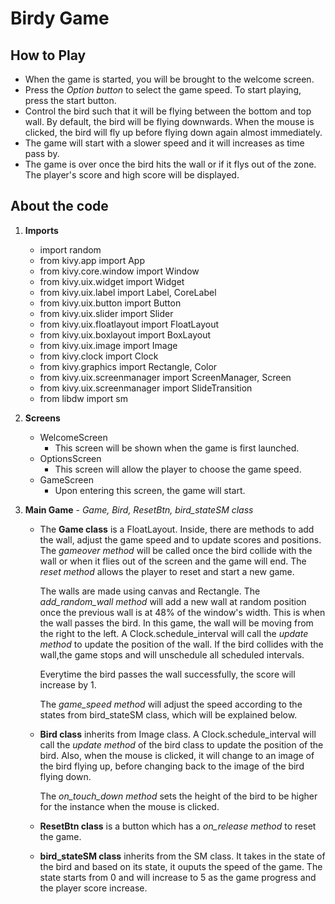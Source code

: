 # Birdy Game
## How to Play
* When the game is started, you will be brought to the welcome screen. 
* Press the _Option button_ to select the game speed. To start playing, press the start button.
* Control the bird such that it will be flying between the bottom and top wall. By default, the bird will be flying downwards. When the mouse is clicked, the bird will fly up before flying down again almost immediately.
* The game will start with a slower speed and it will increases as time pass by.
* The game is over once the bird hits the wall or if it flys out of the zone. The player's score and high score will be displayed.


## About the code
1. **Imports**
    * import random
    * from kivy.app import App
    * from kivy.core.window import Window
    * from kivy.uix.widget import Widget
    * from kivy.uix.label import Label, CoreLabel
    * from kivy.uix.button import Button
    * from kivy.uix.slider import Slider
    * from kivy.uix.floatlayout import FloatLayout
    * from kivy.uix.boxlayout import BoxLayout
    * from kivy.uix.image import Image
    * from kivy.clock import Clock
    * from kivy.graphics import Rectangle, Color
    * from kivy.uix.screenmanager import ScreenManager, Screen
    * from kivy.uix.screenmanager import SlideTransition
    * from libdw import sm


2. **Screens**
    * WelcomeScreen
        * This screen will be shown when the game is first launched.
    * OptionsScreen
        * This screen will allow the player to choose the game speed.
    * GameScreen
        * Upon entering this screen, the game will start.


3. **Main Game** - _Game, Bird, ResetBtn, bird_stateSM class_
    * The **Game class** is a FloatLayout. Inside, there are methods to add the wall, adjust the game speed and to update scores and positions. The _gameover method_ will be called once the bird collide with the wall or when it flies out of the screen and the game will end. The _reset method_ allows the player to reset and start a new game. 
    
        The walls are made using canvas and Rectangle. The _add_random_wall method_ will add a new wall at random position once the previous wall is at 48% of the window's width. This is when the wall passes the bird. In this game, the wall will be moving from the right to the left. A Clock.schedule_interval will call the _update method_ to update the position of the wall. If the bird collides with the wall,the game stops and will unschedule all scheduled intervals.
            
        Everytime the bird passes the wall successfully, the score will increase by 1.
        
        The _game_speed method_ will adjust the speed according to the states from bird_stateSM class, which will be explained below.

    
    * **Bird class** inherits from Image class. A Clock.schedule_interval will call the _update method_ of the bird class to update the position of the bird. Also, when the mouse is clicked, it will change to an image of the bird flying up, before changing back to the image of the bird flying down.
    
        The _on_touch_down method_ sets the height of the bird to be higher for the instance when the mouse is clicked.

    * **ResetBtn class** is a button which has a _on_release method_ to reset the game.

    * **bird_stateSM class** inherits from the SM class. It takes in the state of the bird and based on its state, it ouputs the speed of the game. The state starts from 0 and will increase to 5 as the game progress and the player score increase.